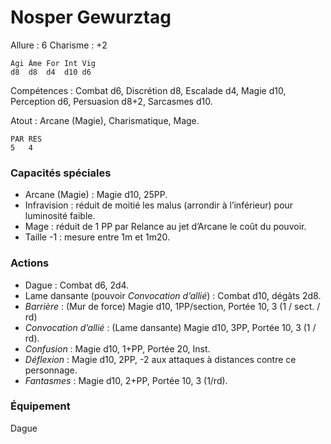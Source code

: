 # Nosper Gewurztag

Allure : 6
Charisme : +2

	Agi	Âme	For	Int	Vig
	d8	d8	d4	d10	d6

Compétences : Combat d6, Discrétion d8, Escalade d4, Magie d10, Perception d6, Persuasion d8+2, Sarcasmes d10.

Atout : Arcane (Magie), Charismatique, Mage.

	PAR	RES
	5	4

### Capacités spéciales
- Arcane (Magie) : Magie d10, 25PP.
- Infravision : réduit de moitié les malus (arrondir à l’inférieur) pour luminosité faible.
- Mage : réduit de 1 PP par Relance au jet d’Arcane le coût du pouvoir.
- Taille -1 : mesure entre 1m et 1m20.

### Actions
- Dague : Combat d6, 2d4.
- Lame dansante (pouvoir _Convocation d’allié_) : Combat d10, dégâts 2d8.
- _Barrière_ : (Mur de force) Magie d10, 1PP/section, Portée 10, 3 (1 / sect. / rd)
- _Convocation d’allié_ : (Lame dansante) Magie d10, 3PP, Portée 10, 3 (1 / rd).
- _Confusion_ : Magie d10, 1+PP, Portée 20, Inst.
- _Déflexion_ : Magie d10, 2PP, -2 aux attaques à distances contre ce personnage.
- _Fantasmes_ : Magie d10, 2+PP, Portée 10, 3 (1/rd).

### Équipement
Dague
